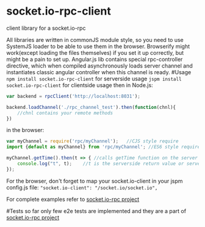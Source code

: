 # socket.io-rpc-client
client library for a socket.io-rpc 

All libraries are written in commonJS module style, so you need to use SystemJS loader to be able to use them in the browser. Browserify might work(except loading the files themselves) if you set it up correctly, but might be a pain to set up.
Angular.js lib contains special rpc-controller directive, which when compiled asynchronously loads server channel and instantiates classic angular controller when this channel is ready.
#Usage
```npm install socket.io-rpc-client```  for serverside usage
```jspm install socket.io-rpc-client``` for clientside usage
then in Node.js:
```javascript
var backend = rpcClient('http://localhost:8031');

backend.loadChannel('./rpc_channel_test').then(function(chnl){
    //chnl contains your remote methods
})
```

in the browser:
```javascript
var myChannel = require('rpc/myChannel');   //CJS style require
import {default as myChannel} from 'rpc/myChannel'; //ES6 style require

myChannel.getTime().then(t => { //calls getTime function on the server
    console.log("t", t);    //t is the serverside return value or serverside promise resolve value
});    
```
For the browser, don't forget to map your socket.io-client in your jspm config.js file:
```"socket.io-client": "/socket.io/socket.io",```

For complete examples refer to [socket.io-rpc project](https://github.com/capaj/socket.io-rpc)

#Tests
so far only few e2e tests are implemented and they are a part of [socket.io-rpc project](https://github.com/capaj/socket.io-rpc)
